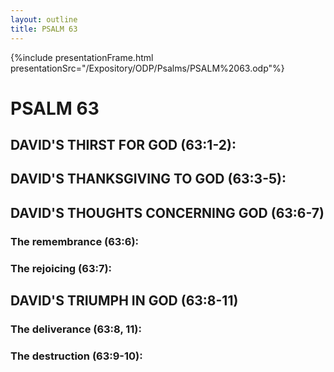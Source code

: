 ```yaml
---
layout: outline
title: PSALM 63
---
```

{%include presentationFrame.html presentationSrc="/Expository/ODP/Psalms/PSALM%2063.odp"%}

# PSALM 63 
## DAVID\'S THIRST FOR GOD (63:1-2): 
## DAVID\'S THANKSGIVING TO GOD (63:3-5): 
## DAVID\'S THOUGHTS CONCERNING GOD (63:6-7) 
###  The remembrance (63:6): 
###  The rejoicing (63:7): 
## DAVID\'S TRIUMPH IN GOD (63:8-11) 
###  The deliverance (63:8, 11): 
###  The destruction (63:9-10): 
